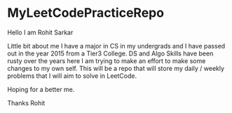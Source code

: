 # MyLeetCodePracticeRepo

Hello I am Rohit Sarkar

Little bit about me I have a major in CS in my undergrads and I have passed out in the year 2015 from a Tier3 College.
DS and Algo Skills have been rusty over the years here I am trying to make an effort to make some changes to my own self.
This will be a repo that will store my daily / weekly problems that I will aim to solve in LeetCode.

Hoping for a better me.

Thanks
Rohit

